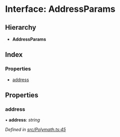 # Interface: AddressParams

## Hierarchy

* **AddressParams**

## Index

### Properties

* [address](_polymath_.addressparams.md#address)

## Properties

###  address

• **address**: *string*

*Defined in [src/Polymath.ts:45](https://github.com/PolymathNetwork/polymath-sdk/blob/45453ad/src/Polymath.ts#L45)*
